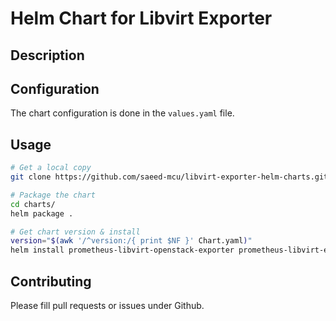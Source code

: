 # Helm Chart for Libvirt Exporter

## Description


## Configuration

The chart configuration is done in the `values.yaml` file.

## Usage

```bash
# Get a local copy
git clone https://github.com/saeed-mcu/libvirt-exporter-helm-charts.git

# Package the chart
cd charts/
helm package .

# Get chart version & install
version="$(awk '/^version:/{ print $NF }' Chart.yaml)"
helm install prometheus-libvirt-openstack-exporter prometheus-libvirt-exporter-${version}.tgz
```

## Contributing

Please fill pull requests or issues under Github.
